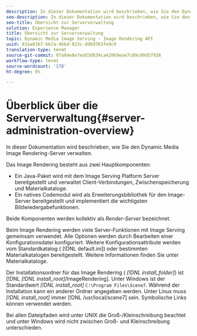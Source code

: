 ```yaml
---
description: In dieser Dokumentation wird beschrieben, wie Sie den Dynamic Media Image Rendering-Server verwalten.
seo-description: In dieser Dokumentation wird beschrieben, wie Sie den Dynamic Media Image Rendering-Server verwalten.
seo-title: Übersicht zur Serververwaltung
solution: Experience Manager
title: Übersicht zur Serververwaltung
topic: Dynamic Media Image Serving - Image Rendering API
uuid: 83aa83b7-bb7a-4bbd-923c-dd69763fe9c9
translation-type: tm+mt
source-git-commit: 97a84e8e7edd3d834ca42069eae7c09c00d57938
workflow-type: tm+mt
source-wordcount: '178'
ht-degree: 0%

---
```



# Überblick über die Serververwaltung{#server-administration-overview}

In dieser Dokumentation wird beschrieben, wie Sie den Dynamic Media Image Rendering-Server verwalten.

Das Image Rendering besteht aus zwei Hauptkomponenten:

* Ein Java-Paket wird mit dem Image Serving Platform Server bereitgestellt und verwaltet Client-Verbindungen, Zwischenspeicherung und Materialkataloge.
* Ein natives Codemodul wird als Erweiterungsbibliothek für den Image-Server bereitgestellt und implementiert die wichtigsten Bildwiedergabefunktionen.

Beide Komponenten werden kollektiv als *Render-Server* bezeichnet.

Beim Image Rendering werden viele Server-Funktionen mit Image Serving gemeinsam verwendet. Alle Optionen werden durch Bearbeiten einer Konfigurationsdatei konfiguriert. Weitere Konfigurationsattribute werden vom Standardkatalog ( [!DNL default.ini]) oder bestimmten Materialkatalogen bereitgestellt. Weitere Informationen finden Sie unter Materialkataloge.

Der Installationsordner für das Image Rendering ( *[!DNL install_folder]*) ist [!DNL *[!DNL install_root]*/ImageRendering]. Unter Windows ist der Standardwert *[!DNL install_root]* `C:\Program Files\Scene7`. Während der Installation kann ein anderer Ordner angegeben werden. Unter Linux muss *[!DNL install_root]* immer [!DNL /usr/local/scene7] sein. Symbolische Links können verwendet werden.

Bei allen Dateipfaden wird unter UNIX die Groß-/Kleinschreibung beachtet und unter Windows wird nicht zwischen Groß- und Kleinschreibung unterschieden.
